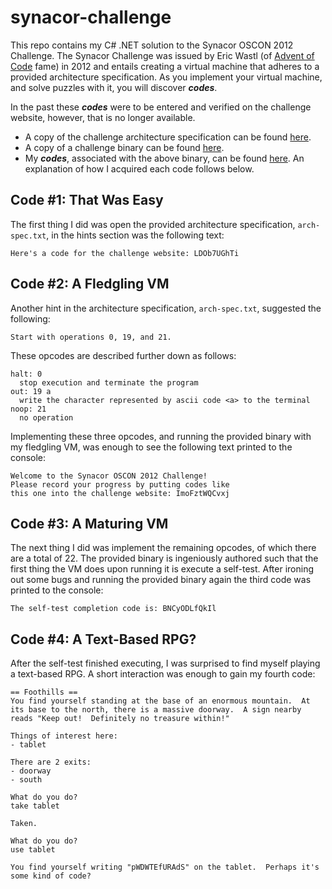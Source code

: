 # synacor-challenge
This repo contains my C# .NET solution to the Synacor OSCON 2012 Challenge. The Synacor Challenge was issued by Eric Wastl (of [Advent of Code](https://adventofcode.com/) fame) in 2012 and entails creating a virtual machine that adheres to a provided architecture specification. As you implement your virtual machine, and solve puzzles with it, you will discover __*codes*__. 

In the past these __*codes*__ were to be entered and verified on the challenge website, however, that is no longer available.
* A copy of the challenge architecture specification can be found [here](https://github.com/tmbarker/synacor-challenge/blob/main/Synacor/Resources/arch-spec.txt).
* A copy of a challenge binary can be found [here](https://github.com/tmbarker/synacor-challenge/blob/main/Synacor/Resources/challenge.bin).
* My __*codes*__, associated with the above binary, can be found [here](https://github.com/tmbarker/synacor-challenge/blob/main/Synacor/codes.txt). An explanation of how I acquired each code follows below.

## Code #1: That Was Easy
The first thing I did was open the provided architecture specification, `arch-spec.txt`, in the hints section was the following text:
```
Here's a code for the challenge website: LDOb7UGhTi
```

## Code #2: A Fledgling VM
Another hint in the architecture specification, `arch-spec.txt`, suggested the following:
```
Start with operations 0, 19, and 21.
```
These opcodes are described further down as follows:
```
halt: 0 
  stop execution and terminate the program
out: 19 a
  write the character represented by ascii code <a> to the terminal
noop: 21
  no operation
```
Implementing these three opcodes, and running the provided binary with my fledgling VM, was enough to see the following text printed to the console:
```
Welcome to the Synacor OSCON 2012 Challenge!
Please record your progress by putting codes like
this one into the challenge website: ImoFztWQCvxj
```

## Code #3: A Maturing VM
The next thing I did was implement the remaining opcodes, of which there are a total of 22. The provided binary is ingeniously authored such that the first thing the VM does upon running it is execute a self-test. After ironing out some bugs and running the provided binary again the third code was printed to the console:
```self-test complete, all tests pass
The self-test completion code is: BNCyODLfQkIl
```

## Code #4: A Text-Based RPG?
After the self-test finished executing, I was surprised to find myself playing a text-based RPG. A short interaction was enough to gain my fourth code:
```
== Foothills ==
You find yourself standing at the base of an enormous mountain.  At its base to the north, there is a massive doorway.  A sign nearby reads "Keep out!  Definitely no treasure within!"

Things of interest here:
- tablet

There are 2 exits:
- doorway
- south

What do you do?
take tablet

Taken.

What do you do?
use tablet

You find yourself writing "pWDWTEfURAdS" on the tablet.  Perhaps it's some kind of code?
```